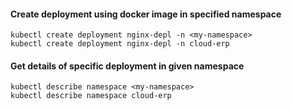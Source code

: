 #### Create deployment using docker image in specified namespace
```
kubectl create deployment nginx-depl -n <my-namespace>
kubectl create deployment nginx-depl -n cloud-erp
```
#### Get details of specific deployment in given namespace
```
kubectl describe namespace <my-namespace>
kubectl describe namespace cloud-erp
```
